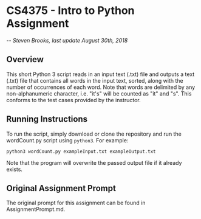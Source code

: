 # CS4375 - Intro to Python Assignment
--
*Steven Brooks, last update August 30th, 2018*
## Overview
This short Python 3 script reads in an input text (.txt) file and outputs a text (.txt) file that contains all words in the input text, sorted, along with the number of occurrences of each word. Note that words are delimited by any non-alphanumeric character, i.e. "it's" will be counted as "it" and "s". This conforms to the test cases provided by the instructor.

## Running Instructions
To run the script, simply download or clone the repository and run the wordCount.py script using `python3`. For example:

`python3 wordCount.py exampleInput.txt exampleOutput.txt`

Note that the program will overwrite the passed output file if it already exists.

## Original Assignment Prompt
The original prompt for this assignment can be found in AssignmentPrompt.md.

